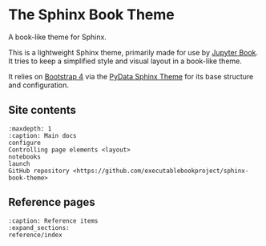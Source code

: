 # The Sphinx Book Theme

A book-like theme for Sphinx.

This is a lightweight Sphinx theme, primarily made for use by [Jupyter Book](https://beta.jupyterbook.org).
It tries to keep a simplified style and visual layout in a book-like theme.

It relies on [Bootstrap 4](https://getbootstrap.com/docs/4.0/getting-started/introduction/)
via the [PyData Sphinx Theme](https://pydata-sphinx-theme.readthedocs.io/) for its base
structure and configuration.

## Site contents

```{toctree}
:maxdepth: 1
:caption: Main docs
configure
Controlling page elements <layout>
notebooks
launch
GitHub repository <https://github.com/executablebookproject/sphinx-book-theme>
```

## Reference pages

```{toctree}
:caption: Reference items
:expand_sections:
reference/index
```
